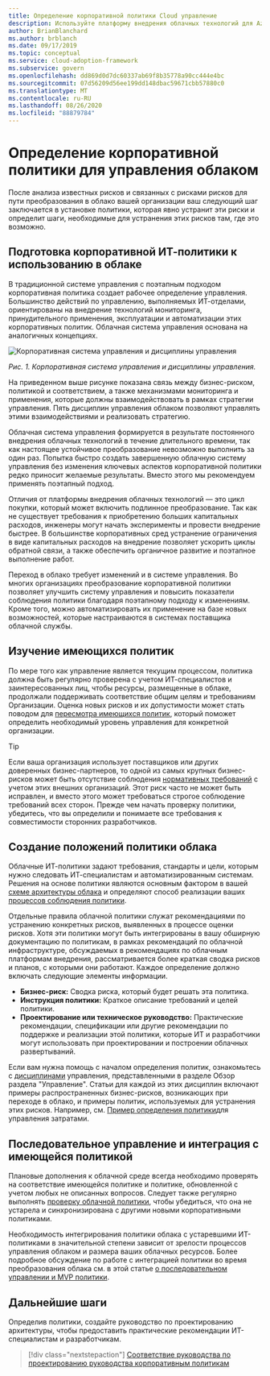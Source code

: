 ```yaml
---
title: Определение корпоративной политики Cloud управление
description: Используйте платформу внедрения облачных технологий для Azure, чтобы научиться устанавливать политики, которые позволяют устранить известные риски и отказоустойчивость в процессе преобразования в облако.
author: BrianBlanchard
ms.author: brblanch
ms.date: 09/17/2019
ms.topic: conceptual
ms.service: cloud-adoption-framework
ms.subservice: govern
ms.openlocfilehash: dd869d0d7dc60337ab69f8b35778a90cc444e4bc
ms.sourcegitcommit: 07d56209d56ee199dd148dbac59671cbb57880c0
ms.translationtype: MT
ms.contentlocale: ru-RU
ms.lasthandoff: 08/26/2020
ms.locfileid: "88879784"
---
```

# <a name="define-corporate-policy-for-cloud-governance"></a>Определение корпоративной политики для управления облаком

После анализа известных рисков и связанных с рисками рисков для пути преобразования в облако вашей организации ваш следующий шаг заключается в установке политики, которая явно устранит эти риски и определит шаги, необходимые для устранения этих рисков там, где это возможно.

## <a name="how-can-corporate-it-policy-become-cloud-ready"></a>Подготовка корпоративной ИТ-политики к использованию в облаке

В традиционной системе управления с поэтапным подходом корпоративная политика создает рабочее определение управления. Большинство действий по управлению, выполняемых ИТ-отделами, ориентированы на внедрение технологий мониторинга, принудительного применения, эксплуатации и автоматизации этих корпоративных политик. Облачная система управления основана на аналогичных концепциях.

![Корпоративная система управления и дисциплины управления](../../_images/operational-transformation-govern-large.png)

*Рис. 1. Корпоративная система управления и дисциплины управления.*

На приведенном выше рисунке показана связь между бизнес-риском, политикой и соответствием, а также механизмами мониторинга и применения, которые должны взаимодействовать в рамках стратегии управления. Пять дисциплин управления облаком позволяют управлять этими взаимодействиями и реализовать стратегию.

Облачная система управления формируется в результате постоянного внедрения облачных технологий в течение длительного времени, так как настоящее устойчивое преобразование невозможно выполнить за один раз. Попытка быстро создать завершенную облачную систему управления без изменения ключевых аспектов корпоративной политики редко приносит желаемые результаты. Вместо этого мы рекомендуем применять поэтапный подход.

Отличия от платформы внедрения облачных технологий — это цикл покупки, который может включить подлинное преобразование. Так как не существует требования к приобретению больших капитальных расходов, инженеры могут начать эксперименты и провести внедрение быстрее. В большинстве корпоративных сред устранение ограничения в виде капитальных расходов на внедрение позволяет ускорить циклы обратной связи, а также обеспечить органичное развитие и поэтапное выполнение работ.

Переход в облако требует изменений и в системе управления. Во многих организациях преобразование корпоративной политики позволяет улучшить систему управления и повысить показатели соблюдения политики благодаря поэтапному подходу к изменениям. Кроме того, можно автоматизировать их применение на базе новых возможностей, которые настраиваются в системах поставщика облачной службы.

## <a name="review-existing-policies"></a>Изучение имеющихся политик

По мере того как управление является текущим процессом, политика должна быть регулярно проверена с учетом ИТ-специалистов и заинтересованных лиц, чтобы ресурсы, размещенные в облаке, продолжали поддерживать соответствие общим целям и требованиям Организации. Оценка новых рисков и их допустимости может стать поводом для [пересмотра имеющихся политик](./cloud-policy-review.md), который поможет определить необходимый уровень управления для конкретной организации.

> [!TIP]
> Если ваша организация использует поставщиков или других доверенных бизнес-партнеров, то одной из самых крупных бизнес-рисков может быть отсутствие соблюдения [нормативных требований](./regulatory-compliance.md) с учетом этих внешних организаций. Этот риск часто не может быть исправлен, и вместо этого может требоваться строгое соблюдение требований всех сторон. Прежде чем начать проверку политики, убедитесь, что вы определили и понимаете все требования к совместимости сторонних разработчиков.

## <a name="create-cloud-policy-statements"></a>Создание положений политики облака

Облачные ИТ-политики задают требования, стандарты и цели, которым нужно следовать ИТ-специалистам и автоматизированным системам. Решения на основе политики являются основным фактором в вашей [схеме архитектуры облака](./governance-alignment.md) и определяют способ реализации ваших [процессов соблюдения политики](./processes.md).

Отдельные правила облачной политики служат рекомендациями по устранению конкретных рисков, выявленных в процессе оценки рисков. Хотя эти политики могут быть интегрированы в вашу обширную документацию по политикам, в рамках рекомендаций по облачной инфраструктуре, обсуждаемых в рекомендациях по облачным платформам внедрения, рассматривается более краткая сводка рисков и планов, с которыми они работают. Каждое определение должно включать следующие элементы информации.

- **Бизнес-риск:** Сводка риска, который будет решать эта политика.
- **Инструкция политики:** Краткое описание требований и целей политики.
- **Проектирование или техническое руководство:** Практические рекомендации, спецификации или другие рекомендации по поддержке и реализации этой политики, которые ИТ и разработчики могут использовать при проектировании и построении облачных развертываний.

Если вам нужна помощь с началом определения политик, ознакомьтесь с [дисциплинами](../governance-disciplines.md) управления, представленными в разделе Обзор раздела "Управление". Статьи для каждой из этих дисциплин включают примеры распространенных бизнес-рисков, возникающих при переходе в облако, и примеры политик, используемых для устранения этих рисков. Например, см. [Пример определения политики](../cost-management/policy-statements.md)для управления затратами.

## <a name="incremental-governance-and-integrating-with-existing-policy"></a>Последовательное управление и интеграция с имеющейся политикой

Плановые дополнения к облачной среде всегда необходимо проверять на соответствие имеющейся политике и политике, обновленной с учетом любых не описанных вопросов. Следует также регулярно выполнять [проверку облачной политики](./cloud-policy-review.md), чтобы убедиться, что она не устарела и синхронизирована с другими новыми корпоративными политиками.

Необходимость интегрирования политики облака с устаревшими ИТ-политиками в значительной степени зависит от зрелости процессов управления облаком и размера ваших облачных ресурсов. Более подробное обсуждение по работе с интеграцией политики во время преобразования облака см. в этой статье [о последовательном управлении и MVP политики](./index.md).

## <a name="next-steps"></a>Дальнейшие шаги

Определив политики, создайте руководство по проектированию архитектуры, чтобы предоставить практические рекомендации ИТ-специалистам и разработчикам.

> [!div class="nextstepaction"]
> [Соответствие руководства по проектированию руководства корпоративным политикам](./governance-alignment.md)
